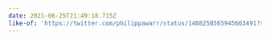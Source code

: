 ```yaml
---
date: 2021-06-25T21:49:18.715Z
like-of: 'https://twitter.com/philippawarr/status/1408258565945663491?s=19'
---
```



